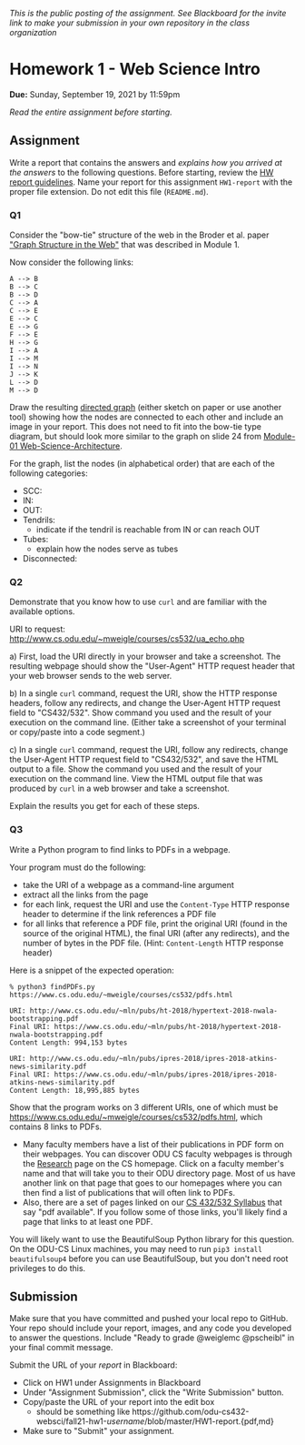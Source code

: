 *This is the public posting of the assignment. See Blackboard for the invite link to make your submission in your own repository in the class organization*

# Homework 1 - Web Science Intro
**Due:** Sunday, September 19, 2021 by 11:59pm
 
*Read the entire assignment before starting.*

## Assignment

Write a report that contains the answers and *explains how you arrived at the answers* to the following questions. Before starting, review the [HW report guidelines](https://github.com/odu-cs432-websci/public/blob/main/fall21/getting-started/reports.md).  Name your report for this assignment `HW1-report` with the proper file extension.  Do not edit this file (`README.md`).

### Q1
Consider the "bow-tie" structure of the web in the Broder et al. paper ["Graph Structure in the Web"](http://snap.stanford.edu/class/cs224w-readings/broder00bowtie.pdf) that was described in Module 1. 

Now consider the following links:

```text
A --> B
B --> C
B --> D
C --> A
C --> E
E --> C
E --> G
F --> E
H --> G
I --> A
I --> M
I --> N
J --> K
L --> D
M --> D
```

Draw the resulting [directed graph](https://en.wikipedia.org/wiki/Directed_graph) (either sketch on paper or use another tool) showing how the nodes are connected to each other and include an image in your report.  This does not need to fit into the bow-tie type diagram, but should look more similar to the graph on slide 24 from [Module-01 Web-Science-Architecture](https://docs.google.com/presentation/d/178GkNtFAPB5fzs1D-wdCnlOdbcTyhpAIz_wKxVUaHVk/edit#slide=id.ga9773ac230_0_799).

For the graph, list the nodes (in alphabetical order) that are each of the following categories:
* SCC: 
* IN: 
* OUT: 
* Tendrils: 
    * indicate if the tendril is reachable from IN or can reach OUT
* Tubes: 
    * explain how the nodes serve as tubes
* Disconnected:
    
    
### Q2
Demonstrate that you know how to use `curl` and are familiar with the available options.

URI to request: http://www.cs.odu.edu/~mweigle/courses/cs532/ua_echo.php

a) First, load the URI directly in your browser and take a screenshot.  The resulting webpage should show the "User-Agent" HTTP request header that your web browser sends to the web server.

b) In a single `curl` command, request the URI, show the HTTP response headers, follow any redirects, and change the User-Agent HTTP request field to "CS432/532".  Show command you used and the result of your execution on the command line.  (Either take a screenshot of your terminal or copy/paste into a code segment.)

c) In a single `curl` command, request the URI, follow any redirects, change the User-Agent HTTP request field to "CS432/532", and save the HTML output to a file.  Show the command you used and the result of your execution on the command line. View the HTML output file that was produced by `curl` in a web browser and take a screenshot.

Explain the results you get for each of these steps.


### Q3
Write a Python program to find links to PDFs in a webpage.

Your program must do the following:
* take the URI of a webpage as a command-line argument
* extract all the links from the page
* for each link, request the URI and use the `Content-Type` HTTP response header to determine if the link references a PDF file 
* for all links that reference a PDF file, print the original URI (found in the source of the original HTML), the final URI (after any redirects), and the number of bytes in the PDF file. (Hint: `Content-Length` HTTP response header)

Here is a snippet of the expected operation:

```
% python3 findPDFs.py https://www.cs.odu.edu/~mweigle/courses/cs532/pdfs.html

URI: http://www.cs.odu.edu/~mln/pubs/ht-2018/hypertext-2018-nwala-bootstrapping.pdf
Final URI: https://www.cs.odu.edu/~mln/pubs/ht-2018/hypertext-2018-nwala-bootstrapping.pdf
Content Length: 994,153 bytes

URI: http://www.cs.odu.edu/~mln/pubs/ipres-2018/ipres-2018-atkins-news-similarity.pdf
Final URI: https://www.cs.odu.edu/~mln/pubs/ipres-2018/ipres-2018-atkins-news-similarity.pdf
Content Length: 18,995,885 bytes
```

Show that the program works on 3 different URIs, one of which must be https://www.cs.odu.edu/~mweigle/courses/cs532/pdfs.html, which contains 8 links to PDFs. 
* Many faculty members have a list of their publications in PDF form on their webpages.  You can discover ODU CS faculty webpages is through the [Research](https://odu.edu/compsci/research) page on the CS homepage. Click on a faculty member's name and that will take you to their ODU directory page.  Most of us have another link on that page that goes to our homepages where you can then find a list of publications that will often link to PDFs. 
* Also, there are a set of pages linked on our [CS 432/532 Syllabus](https://github.com/odu-cs432-websci/public/blob/main/fall21/syllabus.md) that say "pdf available".  If you follow some of those links, you'll likely find a page that links to at least one PDF.

You will likely want to use the BeautifulSoup Python library for this question. On the ODU-CS Linux machines, you may need to run ``pip3 install beautifulsoup4`` before you can use BeautifulSoup, but you don't need root privileges to do this.

## Submission

Make sure that you have committed and pushed your local repo to GitHub.  Your repo should include your report, images, and any code you developed to answer the questions.  Include "Ready to grade @weiglemc @pscheibl" in your final commit message. 

Submit the URL of your *report* in Blackboard:

* Click on HW1 under Assignments in Blackboard
* Under "Assignment Submission", click the "Write Submission" button.
* Copy/paste the URL of your report into the edit box
  * should be something like https<nolink>://github.com/odu-cs432-websci/fall21-hw1-*username*/blob/master/HW1-report.{pdf,md}
* Make sure to "Submit" your assignment.
